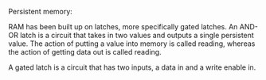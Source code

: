 Persistent memory: 

RAM has been built up on latches, more specifically gated latches. An AND-OR latch is a circuit that takes in two values and outputs a single persistent value. The action of putting a value into memory is called reading, whereas the action of getting data out is called reading. 

A gated latch is a circuit that has two inputs, a data in and a write enable in. 